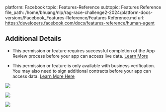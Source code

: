 platform: Facebook
topic: Features-Reference
subtopic: Features Reference
file_path: /home/bhuang/nlp/rag-race-challenge2-2024/platform-docs-versions/Facebook_Features-Reference/Features Reference.md
url: https://developers.facebook.com/docs/features-reference/human-agent

## Additional Details

* This permission or feature requires successful completion of the App Review process before your app can access live data. [Learn More](https://developers.facebook.com/docs/app-review)
    
* This permission or feature is only available with business verification. You may also need to sign additional contracts before your app can access data. [Learn More Here](https://developers.facebook.com/docs/development/release/business-verification)
    

![](https://www.facebook.com/tr?id=675141479195042&ev=PageView&noscript=1)

![](https://www.facebook.com/tr?id=574561515946252&ev=PageView&noscript=1)

![](https://www.facebook.com/tr?id=1754628768090156&ev=PageView&noscript=1)